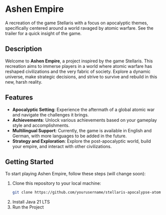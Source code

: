 # Ashen Empire
A recreation of the game Stellaris with a focus on apocalyptic themes, specifically centered around a world ravaged by atomic warfare. See the trailer for a quick insight of the game.

## Description
Welcome to **Ashen Empire**, a project inspired by the game Stellaris. This recreation aims to immerse players in a world where atomic warfare has reshaped civilizations and the very fabric of society. Explore a dynamic universe, make strategic decisions, and strive to survive and rebuild in this new, harsh reality.

## Features
- **Apocalyptic Setting**: Experience the aftermath of a global atomic war and navigate the challenges it brings.
- **Achievements**: Unlock various achievements based on your gameplay style and accomplishments.
- **Multilingual Support**: Currently, the game is available in English and German, with more languages to be added in the future.
- **Strategy and Exploration**: Explore the post-apocalyptic world, build your empire, and interact with other civilizations.

## Getting Started
To start playing Ashen Empire, follow these steps (will change soon):

1. Clone this repository to your local machine:
   ```bash
   git clone https://github.com/yourusername/stellaris-apocalypse-atomwar.git
2. Install Java 21 LTS
3. Run the Project
